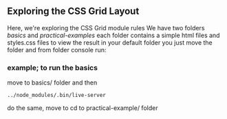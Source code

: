 ## Exploring the CSS Grid Layout

Here, we're exploring the CSS Grid module rules
We have two folders *basics* and *practical-examples* each folder contains a simple html files and styles.css files
to view the result in your default folder you just move the folder and from folder console run:

### example; to run the basics 

move to basics/  folder
and then

```
../node_modules/.bin/live-server
```

do the same, move to cd to practical-example/  folder



